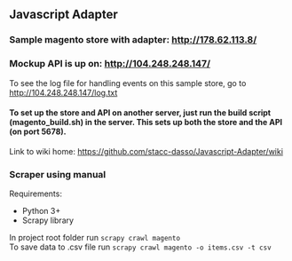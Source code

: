 ## Javascript Adapter

### Sample magento store with adapter: http://178.62.113.8/  
### Mockup API is up on: http://104.248.248.147/  
To see the log file for handling events on this sample store, go to http://104.248.248.147/log.txt  
  
#### To set up the store and API on another server, just run the build script (magento_build.sh) in the server. This sets up both the store and the API (on port 5678).  

Link to wiki home: https://github.com/stacc-dasso/Javascript-Adapter/wiki

### Scraper using manual
Requirements:
* Python 3+
* Scrapy library

In project root folder run `scrapy crawl magento`  
To save data to .csv file run `scrapy crawl magento -o items.csv -t csv`
